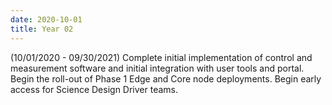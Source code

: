 ```yaml
---
date: 2020-10-01
title: Year 02
---
```


(10/01/2020 - 09/30/2021) Complete initial implementation of control and measurement software and initial integration with user tools and portal. Begin the roll-out of Phase 1 Edge and Core node deployments. Begin early access for Science Design Driver teams.
